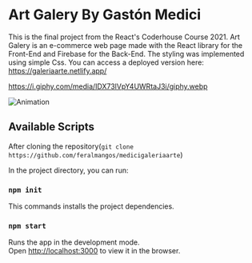 # Art Galery By Gastón Medici

This is the final project from the React's Coderhouse Course 2021.
Art Galery is an e-commerce web page made with the React library for the Front-End and Firebase for the Back-End.
The styling was implemented using simple Css.
You can access a deployed version here: https://galeriaarte.netlify.app/

https://i.giphy.com/media/IDX73lVpY4UWRtaJ3i/giphy.webp

![Animation](https://user-images.githubusercontent.com/29410946/130543258-f301ac61-1464-4d5b-a35f-4d4bfb92be6a.gif)


## Available Scripts

After cloning the repository(`git clone https://github.com/feralmangos/medicigaleriaarte`) 

In the project directory, you can run:

### `npm init` 

This commands installs the project dependencies.

### `npm start`

Runs the app in the development mode.\
Open [http://localhost:3000](http://localhost:3000) to view it in the browser.


